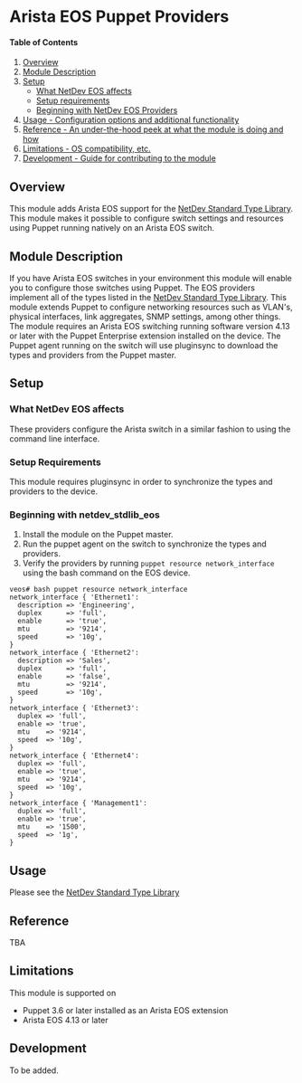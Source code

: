 # Arista EOS Puppet Providers

#### Table of Contents

1. [Overview](#overview)
2. [Module Description](#module-description)
3. [Setup](#setup)
    * [What NetDev EOS affects](#what-netdev_stdlib_eos-affects)
    * [Setup requirements](#setup-requirements)
    * [Beginning with NetDev EOS Providers](#beginning-with-netdev_stdlib_eos)
4. [Usage - Configuration options and additional functionality](#usage)
5. [Reference - An under-the-hood peek at what the module is doing and how](#reference)
5. [Limitations - OS compatibility, etc.](#limitations)
6. [Development - Guide for contributing to the module](#development)

## Overview

This module adds Arista EOS support for the [NetDev Standard Type
Library](https://github.com/puppetlabs/netdev_stdlib).  This module makes it
possible to configure switch settings and resources using Puppet running
natively on an Arista EOS switch.

## Module Description

If you have Arista EOS switches in your environment this module will enable you
to configure those switches using Puppet.  The EOS providers implement all of
the types listed in the [NetDev Standard Type
Library](https://github.com/puppetlabs/netdev_stdlib).  This module extends
Puppet to configure networking resources such as VLAN's, physical interfaces,
link aggregates, SNMP settings, among other things.  The module requires an
Arista EOS switching running software version 4.13 or later with the Puppet
Enterprise extension installed on the device.  The Puppet agent running on the
switch will use pluginsync to download the types and providers from the Puppet
master.

## Setup

### What NetDev EOS affects

These providers configure the Arista switch in a similar fashion to using the
command line interface.

### Setup Requirements

This module requires pluginsync in order to synchronize the types and providers
to the device.

### Beginning with netdev_stdlib_eos

 1. Install the module on the Puppet master.
 2. Run the puppet agent on the switch to synchronize the types and providers.
 3. Verify the providers by running `puppet resource network_interface` using
    the bash command on the EOS device.

```
veos# bash puppet resource network_interface
network_interface { 'Ethernet1':
  description => 'Engineering',
  duplex      => 'full',
  enable      => 'true',
  mtu         => '9214',
  speed       => '10g',
}
network_interface { 'Ethernet2':
  description => 'Sales',
  duplex      => 'full',
  enable      => 'false',
  mtu         => '9214',
  speed       => '10g',
}
network_interface { 'Ethernet3':
  duplex => 'full',
  enable => 'true',
  mtu    => '9214',
  speed  => '10g',
}
network_interface { 'Ethernet4':
  duplex => 'full',
  enable => 'true',
  mtu    => '9214',
  speed  => '10g',
}
network_interface { 'Management1':
  duplex => 'full',
  enable => 'true',
  mtu    => '1500',
  speed  => '1g',
}
```

## Usage

Please see the [NetDev Standard Type Library][netdev]

## Reference

TBA

## Limitations

This module is supported on

 * Puppet 3.6 or later installed as an Arista EOS extension
 * Arista EOS 4.13 or later

## Development

To be added.

[netdev]: https://github.com/puppetlabs/netdev_stdlib
